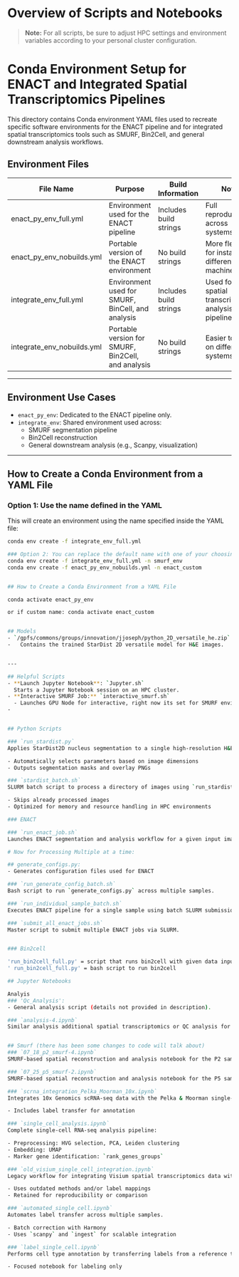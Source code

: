 # Overview of Scripts and Notebooks

> **Note:** For all scripts, be sure to adjust HPC settings and environment variables according to your personal cluster configuration.

# Conda Environment Setup for ENACT and Integrated Spatial Transcriptomics Pipelines

This directory contains Conda environment YAML files used to recreate specific software environments for the ENACT pipeline and for integrated spatial transcriptomics tools such as SMURF, Bin2Cell, and general downstream analysis workflows.

## Environment Files

| File Name                      | Purpose                                               | Build Information     | Notes                                                  |
|-------------------------------|-------------------------------------------------------|------------------------|--------------------------------------------------------|
| enact_py_env_full.yml         | Environment used for the ENACT pipeline               | Includes build strings | Full reproducibility across systems                   |
| enact_py_env_nobuilds.yml     | Portable version of the ENACT environment             | No build strings       | More flexible for installing on different machines     |
| integrate_env_full.yml        | Environment used for SMURF, BinCell, and analysis    | Includes build strings | Used for all spatial transcriptomics analysis pipelines |
| integrate_env_nobuilds.yml    | Portable version for SMURF, Bin2Cell, and analysis    | No build strings       | Easier to set up on different systems                 |

---

## Environment Use Cases

- `enact_py_env`: Dedicated to the ENACT pipeline only.
- `integrate_env`: Shared environment used across:
  - SMURF segmentation pipeline
  - Bin2Cell reconstruction
  - General downstream analysis (e.g., Scanpy, visualization)

---

## How to Create a Conda Environment from a YAML File

### Option 1: Use the name defined in the YAML

This will create an environment using the name specified inside the YAML file:

```bash
conda env create -f integrate_env_full.yml

### Option 2: You can replace the default name with one of your choosing by using the -n flag:
conda env create -f integrate_env_full.yml -n smurf_env
conda env create -f enact_py_env_nobuilds.yml -n enact_custom


## How to Create a Conda Environment from a YAML File

conda activate enact_py_env

or if custom name: conda activate enact_custom


## Models
- `/gpfs/commons/groups/innovation/jjoseph/python_2D_versatile_he.zip`
-   Contains the trained StarDist 2D versatile model for H&E images.


---

## Helpful Scripts
- **Launch Jupyter Notebook**: `Jupyter.sh`  
  Starts a Jupyter Notebook session on an HPC cluster.
- **Interactive SMURF Job:** `interactive_smurf.sh`
  - Launches GPU Node for interactive, right now its set for SMURF environment but can be adjusted for differnt purposes. 
- 


## Python Scripts

### `run_stardist.py`
Applies StarDist2D nucleus segmentation to a single high-resolution H&E image.

- Automatically selects parameters based on image dimensions  
- Outputs segmentation masks and overlay PNGs

### `stardist_batch.sh`
SLURM batch script to process a directory of images using `run_stardist.py`.

- Skips already processed images  
- Optimized for memory and resource handling in HPC environments

### ENACT 

### `run_enact_job.sh`
Launches ENACT segmentation and analysis workflow for a given input image or batch. Individual one with given config file

# Now for Processing Multiple at a time: 

## generate_configs.py: 
- Generates configuration files used for ENACT

### `run_generate_config_batch.sh`
Bash script to run `generate_configs.py` across multiple samples.

### `run_individual_sample_batch.sh`
Executes ENACT pipeline for a single sample using batch SLURM submission, you can specify which one, this can be used with submit_all_enact_jobs.sh to run them all. 

### `submit_all_enact_jobs.sh`
Master script to submit multiple ENACT jobs via SLURM.


### Bin2cell 

'run_bin2cell_full.py' = script that runs bin2cell with given data input for all images 
' run_bin2cell_full.py' = bash script to run bin2cell 

## Jupyter Notebooks

Analyis
### 'Qc_Analysis': 
- General analysis script (details not provided in description).

### `analysis-4.ipynb`
Similar analysis additional spatial transcriptomics or QC analysis for specific samples.


## Smurf (there has been some changes to code will talk about) 
### `07_18_p2_smurf-4.ipynb`
SMURF-based spatial reconstruction and analysis notebook for the P2 sample. (Worked all the way through but needs some modifcations)

### `07_25_p5_smurf-2.ipynb`
SMURF-based spatial reconstruction and analysis notebook for the P5 sample. (No changes to code but does get stuck at some steps, more to this later)

### `scrna_integration_Pelka_Moorman_10x.ipynb`
Integrates 10x Genomics scRNA-seq data with the Pelka & Moorman single-cell reference atlas using Harmony.

- Includes label transfer for annotation

### `single_cell_analysis.ipynb`
Complete single-cell RNA-seq analysis pipeline:

- Preprocessing: HVG selection, PCA, Leiden clustering  
- Embedding: UMAP  
- Marker gene identification: `rank_genes_groups`

### `old_visium_single_cell_integration.ipynb`
Legacy workflow for integrating Visium spatial transcriptomics data with single-cell references.

- Uses outdated methods and/or label mappings  
- Retained for reproducibility or comparison

### `automated_single_cell.ipynb`
Automates label transfer across multiple samples.

- Batch correction with Harmony  
- Uses `scanpy` and `ingest` for scalable integration

### `label_single_cell.ipynb`
Performs cell type annotation by transferring labels from a reference to a query dataset.

- Focused notebook for labeling only
